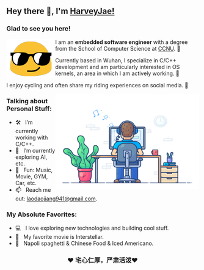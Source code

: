 ## Hey there 👋, I'm [HarveyJae!](https://github.com/HarveyJae/)



### Glad to see you here! 

<div align="center">
<img align="left" alt="" src="./images/emoji.gif" />

</div>

I am an **embedded software engineer** with a degree from the School of Computer Science at [CCNU](https://www.ccnu.edu.cn). 🌟

Currently based in Wuhan, I specialize in C/C++ development and am particularly interested in OS kernels, an area in which I am actively working. 🌟

I enjoy cycling and often share my riding experiences on social media. 🚀



<img align="right" height="250" width="375" alt="" src="./images/developer.gif" />

### Talking about Personal Stuff:

- 🛠 &nbsp; I’m currently working with C/C++.
- 🚀 &nbsp; I’m currently exploring AI, etc.
- 👾 &nbsp; Fun: Music, Movie, GYM, Car, etc.
- 📫 &nbsp; Reach me out: laodaojiang941@gmail.com.

### My Absolute Favorites:

- 💻 &nbsp; I love exploring new technologies and building cool stuff.
- 📰 &nbsp; My favorite movie is Interstellar.
- 🍕 &nbsp; Napoli spaghetti & Chinese Food & Iced Americano.

<div align="center">

### ❤️ 宅心仁厚，严肃活泼❤️

</div>

